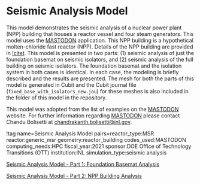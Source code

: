 # Seismic Analysis Model

This model demonstrates the seismic analysis of a nuclear power plant (NPP) building that houses a reactor vessel and four steam generators. This model uses the [MASTODON](https://mooseframework.inl.gov/mastodon/index.html) application. This NPP building is a hypothetical molten-chloride fast reactor (NPP). Details of the NPP building are provided in [!citet](inl-ext-20-59608). This model is presented in two parts: (1) seismic analysis of just the foundation basemat on seismic isolators, and (2) seismic analysis of the full building on seismic isolators. The foundation basemat and the isolation system in both cases is identical. In each case, the modeling is briefly described and the results are presented. The mesh for both the parts of this model is generated in Cubit and the Cubit journal file (`fixed_base_with_isolators_new.jou`) for these meshes is also included in the folder of this model in the repository.

This model was adopted from the list of examples on the [MASTODON](https://mooseframework.inl.gov/mastodon/examples/index.html) website. For further information regarding [MASTODON](https://mooseframework.inl.gov/mastodon/index.html) please contact Chandu Bolisetti at chandrakanth.bolisetti@inl.gov.

!tag name=Seismic Analysis Model pairs=reactor_type:MSR
                       reactor:generic_msr
                       geometry:reactor_building
                       codes_used:MASTODON
                       computing_needs:HPC
                       fiscal_year:2021
                       sponsor:DOE Office of Technology Transitions (OTT)
                       institution:INL
                       simulation_type:seismic analysis

[Seismic Analysis Model - Part 1: Foundation Basemat Analysis](npp_building/npp_building_pt1.md)

[Seismic Analysis Model - Part 2: NPP Building Analysis](npp_building/npp_building_pt2.md)
